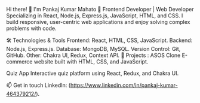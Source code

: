 Hi there! 👋 I'm Pankaj Kumar Mahato
🚀 Frontend Developer | Web Developer
Specializing in React, Node.js, Express.js, JavaScript, HTML, and CSS. I build responsive, user-centric web applications and enjoy solving complex problems with code.

🛠️ Technologies & Tools
Frontend: React, HTML, CSS, JavaScript.
Backend: Node.js, Express.js.
Database: MongoDB, MySQL.
Version Control: Git, GitHub.
Other: Chakra UI, Redux, Context API.
🌟 Projects : 
ASOS Clone
E-commerce website built with HTML, CSS, and JavaScript.

Quiz App
Interactive quiz platform using React, Redux, and Chakra UI.

📫 Get in touch
LinkedIn: (https://www.linkedin.com/in/pankaj-kumar-464379212/).
